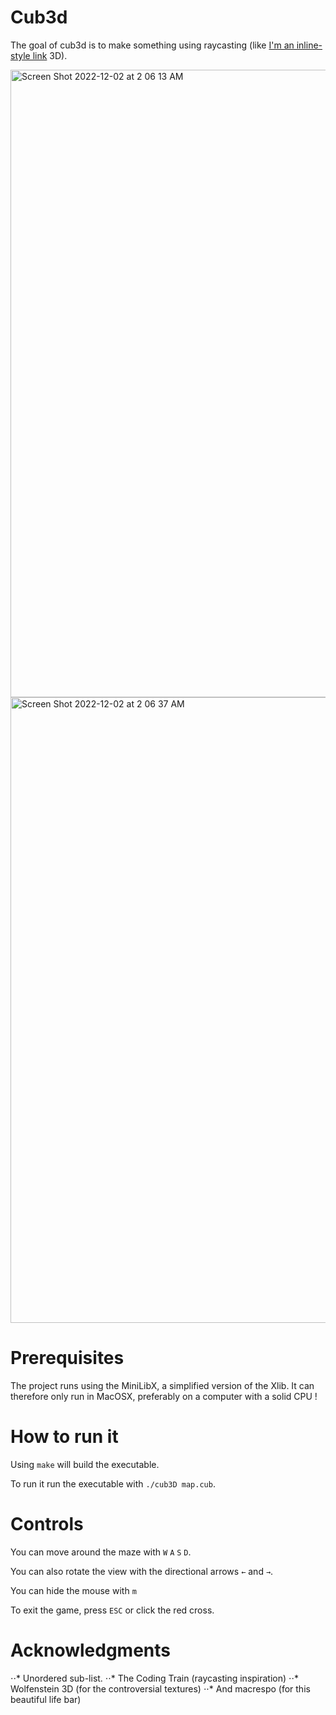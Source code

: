 # Cub3d

The goal of cub3d is to make something using raycasting (like [I'm an inline-style link](https://fr.wikipedia.org/wiki/Wolfenstein_3D) 3D).

<img width="1004" alt="Screen Shot 2022-12-02 at 2 06 13 AM" src="https://user-images.githubusercontent.com/65908703/205191840-e5063e6d-2da1-4707-b925-632957f7f523.png">

<img width="1001" alt="Screen Shot 2022-12-02 at 2 06 37 AM" src="https://user-images.githubusercontent.com/65908703/205191856-7165f325-49e1-4410-9745-fb8edf51da9b.png">

# Prerequisites

The project runs using the MiniLibX, a simplified version of the Xlib. It can therefore only run in MacOSX, preferably on a computer with a solid CPU !

# How to run it

Using `make` will build the executable.

To run it  run the executable with `./cub3D map.cub`.

# Controls

You can move around the maze with `W` `A` `S` `D`.

You can also rotate the view with the directional arrows `←` and `→`.

You can hide the mouse with `m`

To exit the game, press `ESC` or click the red cross.

# Acknowledgments

⋅⋅* Unordered sub-list. 
⋅⋅* The Coding Train (raycasting inspiration)
⋅⋅* Wolfenstein 3D (for the controversial textures)
⋅⋅* And macrespo (for this beautiful life bar)


